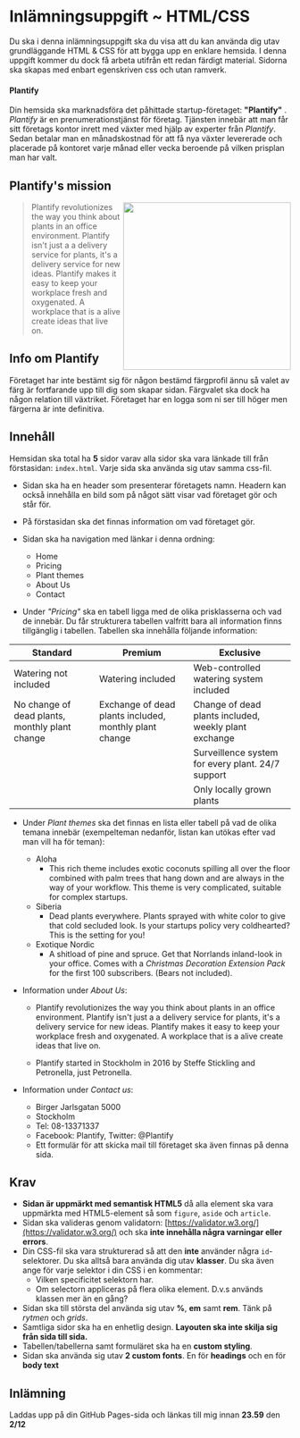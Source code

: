 # Inlämningsuppgift ~ HTML/CSS

Du ska i denna inlämningsuppgift ska du visa att du kan använda dig utav grundläggande HTML & CSS för att bygga upp en enklare hemsida. I denna uppgift kommer du dock få arbeta utifrån ett redan färdigt material. Sidorna ska skapas med enbart egenskriven css och utan ramverk. 

#### Plantify

Din hemsida ska marknadsföra det påhittade startup-företaget: **"Plantify"** . _Plantify_ är en prenumerationstjänst för företag. Tjänsten innebär att man får sitt företags kontor inrett med växter med hjälp av experter från _Plantify_. Sedan betalar man en månadskostnad för att få nya växter levererade och placerade på kontoret varje månad eller vecka beroende på vilken prisplan man har valt.

## Plantify's mission

<img align="right" src="http://i.imgur.com/nwaAmQ9.png" height='300'>

>Plantify revolutionizes the way you think about plants in an office environment. Plantify isn't just a a delivery service for plants, it's a delivery service for new ideas. Plantify makes it easy to keep your workplace fresh and oxygenated. A workplace that is a alive create ideas that live on.

## Info om Plantify

Företaget har inte bestämt sig för någon bestämd färgprofil ännu så valet av färg är fortfarande upp till dig som skapar sidan. Färgvalet ska dock ha någon relation till växtriket. Företaget har en logga som ni ser till höger men färgerna är inte definitiva.

## Innehåll

Hemsidan ska total ha __5__ sidor varav alla sidor ska vara länkade till från förstasidan: `index.html`. Varje sida ska använda sig utav samma css-fil. 

* Sidan ska ha en header som presenterar företagets namn. Headern kan också innehålla en bild som på något sätt visar vad företaget gör och står för.
* På förstasidan ska det finnas information om vad företaget gör.
* Sidan ska ha navigation med länkar i denna ordning:
    - Home
    - Pricing
    - Plant themes
    - About Us
    - Contact

* Under _"Pricing"_ ska en tabell ligga med de olika prisklasserna och vad de innebär. Du får strukturera tabellen valfritt bara all information finns tillgänglig i tabellen. Tabellen ska innehålla följande information:

| Standard  | Premium | Exclusive |
|---|---|---|
| Watering not included | Watering included | Web-controlled watering system included |
| No change of dead plants, monthly plant change| Exchange of dead plants included, monthly plant change | Change of dead plants included, weekly plant exchange |
| | | Surveillence system for every plant. 24/7 support |
| | | Only locally grown plants |


* Under _*Plant themes*_ ska det finnas en lista eller tabell på vad de olika temana innebär (exempelteman nedanför, listan kan utökas efter vad man vill ha för teman):
    - Aloha
        + This rich theme includes exotic coconuts spilling all over the floor combined with palm trees that hang down and are always in the way of your workflow. This theme is very complicated, suitable for complex startups.
    - Siberia
        + Dead plants everywhere. Plants sprayed with white color to give that cold secluded look. Is your startups policy very coldhearted? This is the setting for you!
    - Exotique Nordic 
        + A shitload of pine and spruce. Get that Norrlands inland-look in your office. Comes with a _Christmas Decoration Extension Pack_ for the first 100 subscribers. (Bears not included).
* Information under _About Us_:
    - Plantify revolutionizes the way you think about plants in an office environment. Plantify isn't just a a delivery service for plants, it's a delivery service for new ideas. Plantify makes it easy to keep your workplace fresh and oxygenated. A workplace that is a alive create ideas that live on. 

    - Plantify started in Stockholm in 2016 by Steffe Stickling and Petronella, just Petronella. 

* Information under _Contact us_:

    * Birger Jarlsgatan 5000
    * Stockholm
    * Tel: 08-13371337
    * Facebook: Plantify, Twitter: @Plantify
    * Ett formulär för att skicka mail till företaget ska även finnas på denna sida.

## Krav

* **Sidan är uppmärkt med semantisk HTML5** då alla element ska vara uppmärkta med HTML5-element så som `figure`, `aside` och `article`. 
* Sidan ska valideras genom validatorn: [https://validator.w3.org/](https://validator.w3.org/) och ska **inte innehålla några varningar eller errors**.
* Din CSS-fil ska vara strukturerad så att den **inte** använder några `id`-selektorer. Du ska alltså bara använda dig utav **klasser**. Du ska även ange för varje selektor i din CSS i en kommentar:
    - Vilken specificitet selektorn har.
    - Om selectorn appliceras på flera olika element. D.v.s används klassen mer än en gång?
* Sidan ska till största del använda sig utav **%**, **em** samt **rem**. Tänk på *rytmen* och *grids*.
* Samtliga sidor ska ha en enhetlig design. **Layouten ska inte skilja sig från sida till sida.**
* Tabellen/tabellerna samt formuläret ska ha en **custom styling**.
* Sidan ska använda sig utav **2 custom fonts**. En för **headings** och en för **body text**

## Inlämning

Laddas upp på din GitHub Pages-sida och länkas till mig innan **23.59** den **2/12**


